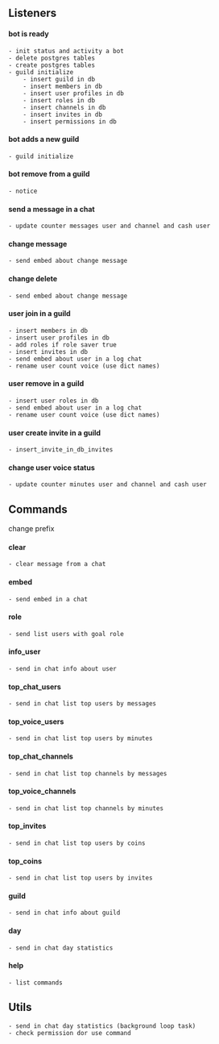 
## Listeners
#### bot is ready
    - init status and activity a bot
    - delete postgres tables
    - create postgres tables
    - guild initialize
        - insert guild in db
        - insert members in db
        - insert user profiles in db
        - insert roles in db
        - insert channels in db
        - insert invites in db
        - insert permissions in db
#### bot adds a new guild
    - guild initialize
#### bot remove from a guild
    - notice
#### send a message in a chat
    - update counter messages user and channel and cash user
#### change message
    - send embed about change message
#### change delete
    - send embed about change message
#### user join in a guild
    - insert members in db
    - insert user profiles in db
    - add roles if role saver true
    - insert invites in db
    - send embed about user in a log chat
    - rename user count voice (use dict names)
#### user remove in a guild
    - insert user roles in db
    - send embed about user in a log chat
    - rename user count voice (use dict names)        
#### user create invite in a guild
    - insert_invite_in_db_invites
#### change user voice status
    - update counter minutes user and channel and cash user

## Commands
change prefix
#### clear
    - clear message from a chat
#### embed
    - send embed in a chat
#### role
    - send list users with goal role
#### info_user
    - send in chat info about user
#### top_chat_users
    - send in chat list top users by messages
#### top_voice_users
    - send in chat list top users by minutes    
#### top_chat_channels
    - send in chat list top channels by messages
#### top_voice_channels
    - send in chat list top channels by minutes    
#### top_invites
    - send in chat list top users by coins
#### top_coins
    - send in chat list top users by invites
#### guild
    - send in chat info about guild
#### day
    - send in chat day statistics
#### help
    - list commands
    

## Utils
    - send in chat day statistics (background loop task)
    - check permission dor use command
